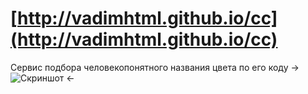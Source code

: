 # [http://vadimhtml.github.io/cc](http://vadimhtml.github.io/cc)
Cервис подбора человекопонятного названия цвета по его коду
-> ![Скриншот](http://vadimhtml.github.io/cc/index.png) <-
